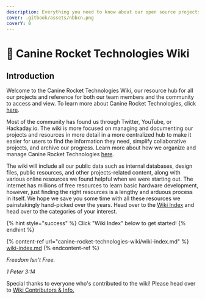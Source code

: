 ```yaml
---
description: Everything you need to know about our open source projects and more
cover: .gitbook/assets/nbbcn.png
coverY: 0
---
```


# 🐺 Canine Rocket Technologies Wiki

## Introduction

Welcome to the Canine Rocket Technologies Wiki, our resource hub for all our projects and reference for both our team members and the community to access and view. To learn more about Canine Rocket Technologies, click [here](canine-rocket-technologies-wiki/about-canine-rocket-tech.md).

Most of the community has found us through Twitter, YouTube, or Hackaday.io. The wiki is more focused on managing and documenting our projects and resources in more detail in a more centralized hub to make it easier for users to find the information they need, simplify collaborative projects, and archive our progress. Learn more about how we organize and manage Canine Rocket Technologies [here](canine-rocket-technologies-wiki/canine-rocket-tech-organizational-structure.md).

The wiki will include all our public data such as internal databases, design files, public resources, and other projects-related content, along with various online resources we found helpful when we were starting out. The internet has millions of free resources to learn basic hardware development, however, just finding the right resources is a lengthy and arduous process in itself. We hope we save you some time with all these resources we painstakingly hand-picked over the years. Head over to the [Wiki Index](canine-rocket-technologies-wiki/wiki-index.md) and head over to the categories of your interest.

{% hint style="success" %}
Click "Wiki Index" below to get started!
{% endhint %}

{% content-ref url="canine-rocket-technologies-wiki/wiki-index.md" %}
[wiki-index.md](canine-rocket-technologies-wiki/wiki-index.md)
{% endcontent-ref %}

_Freedom Isn't Free._

_1 Peter 3:14_

Special thanks to everyone who's contributed to the wiki! Please head over to [Wiki Contributors & Info.](canine-rocket-technologies-wiki/wiki-info.md)




